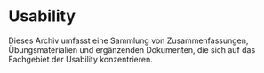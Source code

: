 # Usability

Dieses Archiv umfasst eine Sammlung von Zusammenfassungen, Übungsmaterialien und ergänzenden Dokumenten, die sich auf
das Fachgebiet der Usability konzentrieren.